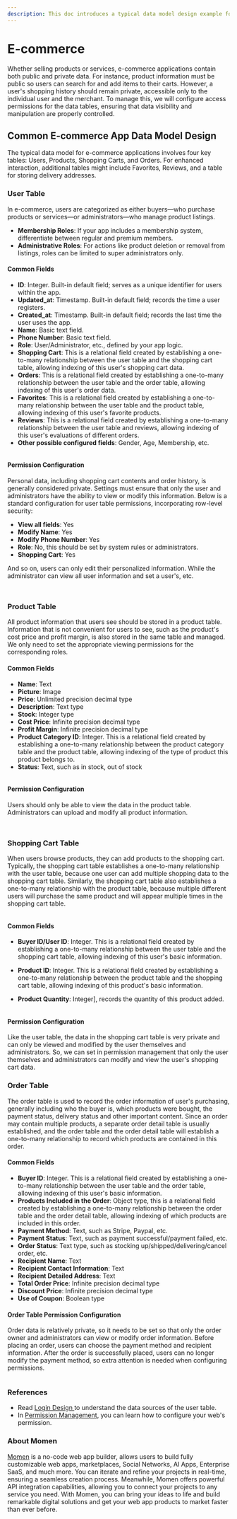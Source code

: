 ```yaml
---
description: This doc introduces a typical data model design example for e-commerce apps.
---
```


# E-commerce

Whether selling products or services, e-commerce applications contain both public and private data. For instance, product information must be public so users can search for and add items to their carts. However, a user's shopping history should remain private, accessible only to the individual user and the merchant. To manage this, we will configure access permissions for the data tables, ensuring that data visibility and manipulation are properly controlled.

## Common E-commerce App Data Model Design

The typical data model for e-commerce applications involves four key tables: Users, Products, Shopping Carts, and Orders. For enhanced interaction, additional tables might include Favorites, Reviews, and a table for storing delivery addresses.

### **User Table**

In e-commerce, users are categorized as either buyers—who purchase products or services—or administrators—who manage product listings.

* **Membership Roles**: If your app includes a membership system, differentiate between regular and premium members.
* **Administrative Roles**: For actions like product deletion or removal from listings, roles can be limited to super administrators only.

#### **Common Fields**

* **ID**: Integer. Built-in default field; serves as a unique identifier for users within the app.
* **Updated\_at**: Timestamp. Built-in default field; records the time a user registers.
* **Created\_at**: Timestamp. Built-in default field; records the last time the user uses the app.
* **Name**: Basic text field.
* **Phone Number**: Basic text field.
* **Role**: User/Administrator, etc., defined by your app logic.
* **Shopping Cart**: This is a relational field created by establishing a one-to-many relationship between the user table and the shopping cart table, allowing indexing of this user's shopping cart data.
* **Orders**: This is a relational field created by establishing a one-to-many relationship between the user table and the order table, allowing indexing of this user's order data.
* **Favorites**: This is a relational field created by establishing a one-to-many relationship between the user table and the product table, allowing indexing of this user's favorite products.
* **Reviews**: This is a relational field created by establishing a one-to-many relationship between the user table and reviews, allowing indexing of this user's evaluations of different orders.
* **Other possible configured fields**: Gender, Age, Membership, etc.

<figure><img src="../../.gitbook/assets/截屏2024-06-25 10.58.08.png" alt=""><figcaption></figcaption></figure>

#### **Permission Configuration**

Personal data, including shopping cart contents and order history, is generally considered private. Settings must ensure that only the user and administrators have the ability to view or modify this information. Below is a standard configuration for user table permissions, incorporating row-level security:

* **View all fields**: Yes
* **Modify Name**: Yes
* **Modify Phone Number**: Yes
* **Role**: No, this should be set by system rules or administrators.
* **Shopping Cart**: Yes

And so on, users can only edit their personalized information. While the administrator can view all user information and set a user's, etc.

<figure><img src="../../.gitbook/assets/截屏2024-07-12 16.23.52.png" alt=""><figcaption></figcaption></figure>

<figure><img src="../../.gitbook/assets/截屏2024-07-12 16.26.22.png" alt=""><figcaption></figcaption></figure>

### **Product Table**

All product information that users see should be stored in a product table. Information that is not convenient for users to see, such as the product's cost price and profit margin, is also stored in the same table and managed. We only need to set the appropriate viewing permissions for the corresponding roles.

#### **Common Fields**

* **Name**: Text
* **Picture**: Image
* **Price**: Unlimited precision decimal type
* **Description**: Text type
* **Stock**: Integer type
* **Cost Price**: Infinite precision decimal type
* **Profit Margin**: Infinite precision decimal type
* **Product Category ID**: Integer. This is a relational field created by establishing a one-to-many relationship between the product category table and the product table, allowing indexing of the type of product this product belongs to.
* **Status**: Text, such as in stock, out of stock

<figure><img src="../../.gitbook/assets/截屏2024-06-25 13.57.34.png" alt=""><figcaption></figcaption></figure>

#### **Permission Configuration**

Users should only be able to view the data in the product table. Administrators can upload and modify all product information.

<figure><img src="../../.gitbook/assets/截屏2024-06-25 14.04.24.png" alt=""><figcaption></figcaption></figure>

<figure><img src="../../.gitbook/assets/截屏2024-06-25 14.05.15.png" alt=""><figcaption></figcaption></figure>

### **Shopping Cart Table**

When users browse products, they can add products to the shopping cart. Typically, the shopping cart table establishes a one-to-many relationship with the user table, because one user can add multiple shopping data to the shopping cart table. Similarly, the shopping cart table also establishes a one-to-many relationship with the product table, because multiple different users will purchase the same product and will appear multiple times in the shopping cart table.

<figure><img src="../../.gitbook/assets/截屏2024-06-25 14.09.59.png" alt=""><figcaption></figcaption></figure>

#### **Common Fields**

* **Buyer ID/User ID**: Integer. This is a relational field created by establishing a one-to-many relationship between the user table and the shopping cart table, allowing indexing of this user's basic information.
* **Product ID**: Integer. This is a relational field created by establishing a one-to-many relationship between the product table and the shopping cart table, allowing indexing of this product's basic information.
*   **Product Quantity**: Integer], records the quantity of this product added.

    <figure><img src="../../.gitbook/assets/截屏2024-06-25 14.13.23.png" alt=""><figcaption></figcaption></figure>

#### **Permission Configuration**

Like the user table, the data in the shopping cart table is very private and can only be viewed and modified by the user themselves and administrators. So, we can set in permission management that only the user themselves and administrators can modify and view the user's shopping cart data.

### **Order Table**

The order table is used to record the order information of user's purchasing, generally including who the buyer is, which products were bought, the payment status, delivery status and other important content. Since an order may contain multiple products, a separate order detail table is usually established, and the order table and the order detail table will establish a one-to-many relationship to record which products are contained in this order.

#### **Common Fields**

* **Buyer ID**: Integer. This is a relational field created by establishing a one-to-many relationship between the user table and the order table, allowing indexing of this user's basic information.
* **Products Included in the Order**: Object type, this is a relational field created by establishing a one-to-many relationship between the order table and the order detail table, allowing indexing of which products are included in this order.
* **Payment Method**: Text, such as Stripe, Paypal, etc.
* **Payment Status**: Text, such as payment successful/payment failed, etc.
* **Order Status**: Text type, such as stocking up/shipped/delivering/cancel order, etc.
* **Recipient Name**: Text
* **Recipient Contact Information**: Text
* **Recipient Detailed Address**: Text
* **Total Order Price**: Infinite precision decimal type
* **Discount Price**: Infinite precision decimal type
* **Use of Coupon**: Boolean type

#### **Order Table Permission Configuration**

Order data is relatively private, so it needs to be set so that only the order owner and administrators can view or modify order information. Before placing an order, users can choose the payment method and recipient information. After the order is successfully placed, users can no longer modify the payment method, so extra attention is needed when configuring permissions.

<figure><img src="../../.gitbook/assets/image (19).png" alt=""><figcaption></figcaption></figure>

### **References**

* Read [Login Design ](https://docs.momen.app/tutorial/how-to-design-your-login-page)to understand the data sources of the user table.
* In [Permission Management](https://docs.momen.app/advanced-functionality/permission-management), you can learn how to configure your web's permission.

### **About Momen​​​​​**

[Momen](https://momen.app/?channel=blog-about) is a no-code web app builder, allows users to build fully customizable web apps, marketplaces, Social Networks, AI Apps, Enterprise SaaS, and much more. You can iterate and refine your projects in real-time, ensuring a seamless creation process. Meanwhile, Momen offers powerful API integration capabilities, allowing you to connect your projects to any service you need. With Momen, you can bring your ideas to life and build remarkable digital solutions and get your web app products to market faster than ever before.​​
